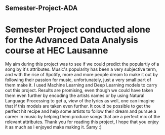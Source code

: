 ## Semester-Project-ADA
# Semester Project conducted alone for the Advanced Data Analysis course at HEC Lausanne
My aim during this project was to see if we could predict the populartiy of a song by it's attributes. Music's popularity has been a very subjective term, and with the rise of Spotify, more and more people dream to make it out by following their passion for music, unfortunately, just a very small part of them make it. 
I used Machine Learning and Deep Learning models to carry out this project.
Results are promising, even though we could have taken them even further by encoding the artists names or by using Natural Language Processing to get a, view of the lyrics as well, 
one can imagine that if this models are taken even further. It could be possible to get the perfect hit recipe and help some artists to follow their dream and pursue a career in music by helping them produce songs that are a perfect mix of the relevant attributes.
Thank you for reading this project, I hope that you enjoy it as much as I enjoyed make making it.
Samy :) 

